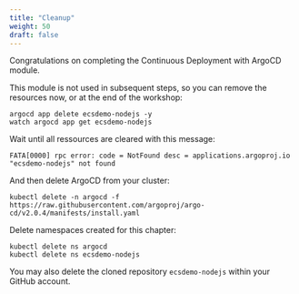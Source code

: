 ```yaml
---
title: "Cleanup"
weight: 50
draft: false
---
```


Congratulations on completing the Continuous Deployment with ArgoCD module.

This module is not used in subsequent steps, so you can remove the resources now, or at the end of the workshop:
```
argocd app delete ecsdemo-nodejs -y
watch argocd app get ecsdemo-nodejs
```

Wait until all ressources are cleared with this message:
```
FATA[0000] rpc error: code = NotFound desc = applications.argoproj.io "ecsdemo-nodejs" not found 
```

And then delete ArgoCD from your cluster:
```
kubectl delete -n argocd -f https://raw.githubusercontent.com/argoproj/argo-cd/v2.0.4/manifests/install.yaml
```

Delete namespaces created for this chapter:
```
kubectl delete ns argocd
kubectl delete ns ecsdemo-nodejs
```

You may also delete the cloned repository `ecsdemo-nodejs` within your GitHub account.
